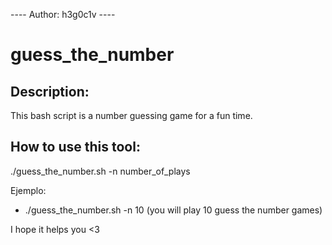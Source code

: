 ---- Author: h3g0c1v ----
# guess_the_number
## Description:
This bash script is a number guessing game for a fun time.

## How to use this tool:

./guess_the_number.sh -n number_of_plays

Ejemplo:
- ./guess_the_number.sh -n 10 (you will play 10 guess the number games)

I hope it helps you <3
